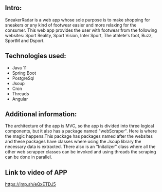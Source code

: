 ## Intro:
SneakerRadar is a web app whose sole purpose is to make shopping for sneakers or any kind of footwear easier and more relaxing for the consumer.
This web app provides the user with footwear from the following websites: Sport Reality, Sport Vision, Inter Sport, The athlete's foot, Buzz, SportM and Dsport.


## Technologies used:
- Java 11
- Spring Boot 
- PostgreSql 
- Jsoup
- Cron
- Threads
- Angular 

## Additional information:
The architecture of the app is MVC, so the app is divided into three logical components, but it also has a package named "webScraper".
Here is where the magic happens.This package has packages named after the websites and these packages have classes where using the Jsoup library the necessary data is extracted.
There also is an "Initalizer" class where all the other web scrapper classes can be invoked and using threads the scraping can be done in parallel.

## Link to video of APP
https://jmp.sh/eQxETDJ5
